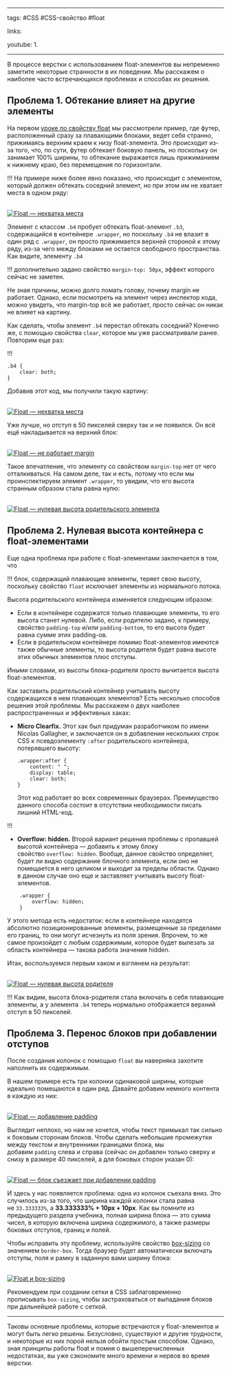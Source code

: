 ____

tags: #CSS #CSS-свойство #float 

links: 

youtube: 
1. 

_____
В процессе верстки с использованием float-элементов вы непременно заметите некоторые странности в их поведении. Мы расскажем о наиболее часто встречающихся проблемах и способах их решения.

## Проблема 1. Обтекание влияет на другие элементы

На первом [уроке по свойству float](https://idg.net.ua/blog/uchebnik-css/ispolzovanie-css/float-i-clear) мы рассмотрели пример, где футер, расположенный сразу за плавающими блоками, ведет себя странно, прижимаясь верхним краем к низу float-элемента. Это происходит из-за того, что, по сути, футер обтекает боковую панель, но поскольку он занимает 100% ширины, то обтекание выражается лишь прижиманием к нижнему краю, без перемещения по горизонтали.

!!! На примере ниже более явно показано, что происходит с элементом, который должен обтекать соседний элемент, но при этом им не хватает места в одном ряду:

[  
![Float — нехватка места](https://idg.net.ua/blog/wp-content/uploads/float-problems-01.png)  
](https://idg.net.ua/blog/wp-content/uploads/float-problems-01.png)  

Элемент с классом `.b4` пробует обтекать float-элемент `.b3`, содержащийся в контейнере `.wrapper`, но поскольку `.b4` не влазит в один ряд с `.wrapper`, он просто прижимается верхней стороной к этому ряду, из-за чего между блоками не остается свободного пространства. Как видите, элементу `.b4` 

!!! дополнительно задано свойство `margin-top: 50px`, эффект которого сейчас не заметен. 

Не зная причины, можно долго ломать голову, почему margin не работает. Однако, если посмотреть на элемент через инспектор кода, можно увидеть, что margin-top всё же работает, просто сейчас он никак не влияет на картину.

Как сделать, чтобы элемент `.b4` перестал обтекать соседний? Конечно же, с помощью свойства `clear`, которое мы уже рассматривали ранее. Повторим еще раз:

!!!
~~~
.b4 {
	clear: both;
}
~~~
Добавив этот код, мы получили такую картину:

[  
![Float — нехватка места](https://idg.net.ua/blog/wp-content/uploads/float-problems-02.png)  
](https://idg.net.ua/blog/wp-content/uploads/float-problems-02.png)  

Уже лучше, но отступ в 50 пикселей сверху так и не появился. Он всё ещё накладывается на верхний блок:

[  
![Float — не работает margin](https://idg.net.ua/blog/wp-content/uploads/float-problems-03.png)  
](https://idg.net.ua/blog/wp-content/uploads/float-problems-03.png)  

Такое впечатление, что элементу со свойством `margin-top` нет от чего отталкиваться. На самом деле, так и есть, потому что если мы проинспектируем элемент `.wrapper`, то увидим, что его высота странным образом стала равна нулю:

[  
![Float — нулевая высота родительского элемента](https://idg.net.ua/blog/wp-content/uploads/float-problems-04.png)  
](https://idg.net.ua/blog/wp-content/uploads/float-problems-04.png)  

## Проблема 2. Нулевая высота контейнера с float-элементами

Еще одна проблема при работе с float-элементами заключается в том, что 

!!! блок, содержащий плавающие элементы, теряет свою высоту, поскольку свойство `float` исключает элементы из нормального потока. 

Высота родительского контейнера изменяется следующим образом:

-   Если в контейнере содержатся только плавающие элементы, то его высота станет нулевой. Либо, если родителю задано, к примеру, свойство `padding-top` и/или `padding-bottom`, то его высота будет равна сумме этих padding-ов.
-   Если в родительском контейнере помимо float-элементов имеются также обычные элементы, то высота родителя будет равна высоте этих обычных элементов плюс отступы.

Иными словами, из высоты блока-родителя просто вычитается высота float-элементов.

Как заставить родительский контейнер учитывать высоту содержащихся в нем плавающих элементов? Есть несколько способов решения этой проблемы. Мы расскажем о двух наиболее распространенных и эффективных хаках:

-   **Micro Clearfix.** Этот хак был придуман разработчиком по имени Nicolas Gallagher, и заключается он в добавлении нескольких строк CSS к псевдоэлементу `:after` родительского контейнера, потерявшего высоту:
    ~~~
    .wrapper:after {
    	content: " ";
    	display: table;
    	clear: both;
    }
    ~~~
    
    Этот код работает во всех современных браузерах. Преимущество данного способа состоит в отсутствии необходимости писать лишний HTML-код.

!!! 
-   **Overflow: hidden.** Второй вариант решения проблемы с пропавшей высотой контейнера — добавить к этому блоку свойство `overflow: hidden`. Вообще, данное свойство определяет, будет ли видно содержание блочного элемента, если оно не помещается в него целиком и выходит за пределы области. Однако в данном случае оно еще и заставляет учитывать высоту float-элементов.
~~~
    .wrapper {
    	overflow: hidden;
    }
~~~

У этого метода есть недостаток: если в контейнере находятся абсолютно позиционированные элементы, размещенные за пределами его границ, то они могут исчезнуть из поля зрения. Впрочем, то же самое произойдет с любым содержимым, которое будет вылезать за область контейнера — такова работа значения hidden.
    

Итак, воспользуемся первым хаком и взглянем на результат:

[  
![Float — нулевая высота родителя](https://idg.net.ua/blog/wp-content/uploads/float-problems-05.png)  
](https://idg.net.ua/blog/wp-content/uploads/float-problems-05.png)  

!!!
Как видим, высота блока-родителя стала включать в себя плавающие элементы, а у элемента `.b4` теперь нормально отображается верхний отступ в 50 пикселей.

## Проблема 3. Перенос блоков при добавлении отступов

После создания колонок с помощью `float` вы наверняка захотите наполнить их содержимым. 

В нашем примере есть три колонки одинаковой ширины, которые идеально помещаются в один ряд. Давайте добавим немного контента в каждую из них:

[  
![Float — добавление padding](https://idg.net.ua/blog/wp-content/uploads/float-problems-06.png)  
](https://idg.net.ua/blog/wp-content/uploads/float-problems-06.png)  

Выглядит неплохо, но нам не хочется, чтобы текст примыкал так сильно к боковым сторонам блоков. Чтобы сделать небольшие промежутки между текстом и внутренними границами блока, мы добавим `padding` слева и справа (сейчас он добавлен только сверху и снизу в размере 40 пикселей, а для боковых сторон указан 0):

[  
![Float — блок съезжает при добавлении padding](https://idg.net.ua/blog/wp-content/uploads/float-problems-07.png)  
](https://idg.net.ua/blog/wp-content/uploads/float-problems-07.png)  

И здесь у нас появляется проблема: одна из колонок съехала вниз. Это случилось из-за того, что ширина каждой колонки стала равна не `33.333333%`, а **33.333333% + 10px + 10px**. Как вы помните из предыдущего раздела учебника, полная ширина блока — это сумма чисел, в которую включена ширина содержимого, а также размеры боковых отступов, границ и полей.

Чтобы исправить эту проблему, используйте свойство [box-sizing](https://idg.net.ua/blog/uchebnik-css/ispolzovanie-css/box-sizing) со значением `border-box`. Тогда браузер будет автоматически включать отступы, поля и рамку в заданную вами ширину блока:

[  
![Float и box-sizing](https://idg.net.ua/blog/wp-content/uploads/float-problems-08.png)  
](https://idg.net.ua/blog/wp-content/uploads/float-problems-08.png)  

Рекомендуем при создании сетки в CSS заблаговременно прописывать `box-sizing`, чтобы застраховаться от выпадания блоков при дальнейшей работе с сеткой.

---

Таковы основные проблемы, которые встречаются у float-элементов и могут быть легко решены. Безусловно, существуют и другие трудности, и некоторые из них порой нельзя обойти простым способом. Однако, зная принципы работы float и помня о вышеперечисленных недостатках, вы уже сэкономите много времени и нервов во время верстки.